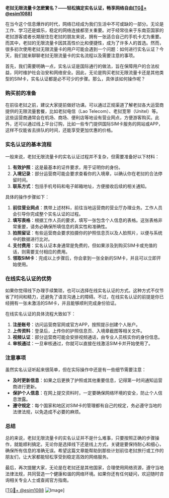 **老挝无限流量卡怎麽實名？——轻松搞定实名认证，畅享网络自由[[TG💪+ @esim1088](https://t.me/s/esim1088)]**

在当今这个信息爆炸的时代，网络已经成为我们生活中不可或缺的一部分。无论是工作、学习还是娱乐，稳定的网络连接都至关重要。对于经常往来于东南亚国家的老挝游客或者长期居住在老挝的朋友来说，拥有一张适合自己的手机卡尤为重要。而其中，老挝的无限流量卡因其高性价比和便捷性，成为了许多人的首选。然而，很多初次使用老挝无限流量卡的用户可能会遇到一个问题：如何进行实名认证？今天，我们就来聊聊老挝无限流量卡的实名流程以及需要注意的事项。

首先，我们需要明确一点，实名认证是国际通行的做法，旨在保障用户的合法权益，同时维护社会治安和网络安全。因此，无论是购买老挝无限流量卡还是其他类型的SIM卡，实名认证都是必不可少的步骤。那么，具体该如何操作呢？

### 购买前的准备

在前往老挝之前，建议大家提前做好功课。可以通过正规渠道了解老挝各大运营商提供的无限流量套餐，比如老挝电信（Lao Telecom）、老挝宽带（Unitel）等。这些运营商通常会在机场、商场、便利店等地设有营业网点，方便游客购买。此外，还可以通过线上平台订购，比如一些专门提供国际SIM卡服务的网站或APP，这样不仅能省去排队的时间，还能享受更加优惠的价格。

### 实名认证的基本流程

一般来说，老挝无限流量卡的实名认证过程并不复杂，但需要准备好以下材料：

1. **有效护照**：这是最基本的证件要求，用于证明你的身份。
2. **入境记录**：部分运营商可能会要求查看你的入境章，以确认你在老挝的合法停留时间。
3. **联系方式**：包括手机号码和电子邮箱地址，方便接收后续的相关通知。

具体的操作步骤如下：

1. **前往营业网点**：携带上述材料，前往当地运营商的营业厅办理业务。工作人员会引导你完成整个实名认证的过程。
2. **填写表格**：根据工作人员的要求，填写一张包含个人信息的表格。这张表格非常重要，请务必确保所填信息的真实性和准确性。
3. **拍照留证**：有些运营商会要求拍摄你的护照信息页以及人脸照片，以便与系统中的数据进行比对。
4. **支付费用**：实名认证本身通常是免费的，但如果涉及到购买SIM卡或充值的话，则需要支付相应的费用。
5. **领取SIM卡**：完成以上步骤后，你会拿到一张全新的SIM卡，并且可以立即开始使用。

### 在线实名认证的优势

如果你觉得线下办理手续繁琐，也可以选择在线实名认证的方式。这种方式不仅节省了时间和精力，还避免了语言沟通上的障碍。不过，在线实名认证的前提是你已经拥有一张未激活的SIM卡，并且能够顺利完成身份验证。

在线实名认证的具体流程大致如下：

1. **注册账号**：访问运营商官网或官方APP，按照提示创建个人账户。
2. **上传资料**：登录后，上传你的护照信息页、入境章截图等相关文件。
3. **视频认证**：部分运营商可能会安排视频通话，由专业人员核实你的身份信息。
4. **审核通过**：一旦审核通过，你就可以直接在线激活SIM卡并开始使用了。

### 注意事项

虽然实名认证听起来很简单，但在实际操作中还是有一些细节需要注意：

- **及时更新信息**：如果之后更换了护照或其他重要信息，记得第一时间通知运营商进行更新。
- **保护个人信息**：在网上提交资料时，一定要确保网络环境的安全，防止个人信息泄露。
- **遵守规定**：每个国家和地区对SIM卡的管理都有自己的规定，务必遵守当地的法律法规，以免造成不必要的麻烦。

### 总结

总的来说，老挝无限流量卡的实名认证并不是什么难事，只要按照正确的步骤操作，就能顺利搞定。无论你是选择线下还是线上方式，关键是要保持耐心和细心，确保所有信息的准确无误。希望这篇文章能帮助到那些计划前往老挝旅行或工作的朋友们，让大家都能轻松享受到稳定高效的网络服务。

最后，再次提醒大家，无论是在老挝还是其他国家，合理使用网络资源，遵守当地法律法规，共同营造一个健康和谐的网络环境。如果你还有任何疑问，欢迎随时咨询相关专业人士或查阅官方指南。

[[TG💪+ @esim1088](https://t.me/s/esim1088) ![Image](https://i.postimg.cc/4NQfJmqS/Snipaste-2025-05-13-00-14-12.png)]